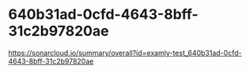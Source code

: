 # 640b31ad-0cfd-4643-8bff-31c2b97820ae
https://sonarcloud.io/summary/overall?id=examly-test_640b31ad-0cfd-4643-8bff-31c2b97820ae
